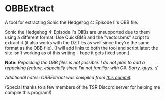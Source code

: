 # OBBExtract
A tool for extracting Sonic the Hedgehog 4: Episode II's OBB file.
  
Sonic the Hedgehog 4: Episode I's OBBs are unsupported due to them using a different format. Use QuickBMS and the "vector.bms" script to extract it (it also works with the DZ files as well since they're the same format as the OBB file). (I will add links to both the tool and script later; the site isn't working as of this writing - hope it gets fixed soon.)

**Note:** *Repacking the OBB files is not possible. I do not plan to add a repacking feature, especially since I'm not familiar with C#. Sorry, guys. :(*

*Additional notes: OBBExtract was compiled from [this commit](https://github.com/RadiantDerg/DimpsSonicLib/tree/a0568a3acd5d3b8d815b4d854f1cb055b15b413a).*


(Special thanks to a few members of the TSR Discord server for helping me compile this program!)
